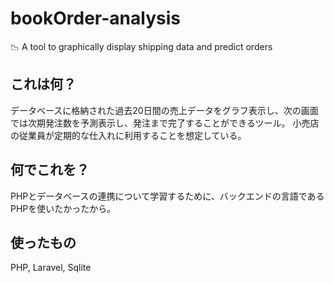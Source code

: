 # bookOrder-analysis
📉 A tool to graphically display shipping data and predict orders

## これは何？
データベースに格納された過去20日間の売上データをグラフ表示し、次の画面では次期発注数を予測表示し、発注まで完了することができるツール。
小売店の従業員が定期的な仕入れに利用することを想定している。

## 何でこれを？
PHPとデータベースの連携について学習するために、バックエンドの言語であるPHPを使いたかったから。

## 使ったもの
PHP, Laravel, Sqlite
